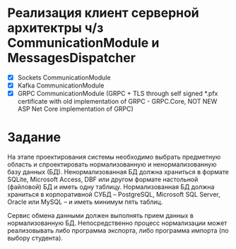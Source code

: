 # Реализация клиент серверной архитектры ч/з CommunicationModule и MessagesDispatcher
- [x] Sockets CommunicationModule
- [x] Kafka CommunicationModule
- [x] GRPC CommunicationModule (GRPC + TLS through self signed *.pfx certificate with old implementation of GRPC - GRPC.Core, NOT NEW ASP Net Core implementation of GRPC)

# Задание 
На этапе проектирования системы необходимо выбрать предметную область и спроектировать нормализованную и ненормализованную базу данных (БД). Ненормализованная БД должна храниться в формате SQLite, Microsoft Access, DBF или другом формате настольной (файловой) БД и иметь одну таблицу. Нормализованная БД должна храниться в корпоративной СУБД – PostgreSQL, Microsoft SQL Server, Oracle или MySQL – и иметь минимум пять таблиц.  

Сервис обмена данными должен выполнять прием данных в нормализованную БД. Непосредственно процесс нормализации может реализовывать либо программа экспорта, либо программа импорта (по выбору студента).
